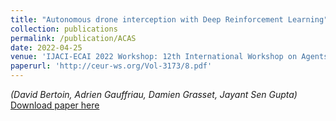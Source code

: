 ```yaml
---
title: "Autonomous drone interception with Deep Reinforcement Learning"
collection: publications
permalink: /publication/ACAS
date: 2022-04-25
venue: 'IJACI-ECAI 2022 Workshop: 12th International Workshop on Agents in Traffic and Transportation'
paperurl: 'http://ceur-ws.org/Vol-3173/8.pdf'
---
```

*(David Bertoin, Adrien Gauffriau, Damien Grasset, Jayant Sen Gupta)*    
[Download paper here](http://ceur-ws.org/Vol-3173/8.pdf)

